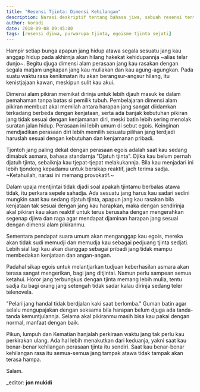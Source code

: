 ```yaml
---
title: "Resensi Tjinta: Dimensi Kehilangan"
description: Narasi deskriptif tentang bahasa jiwa, sebuah resensi tentang purwarupa tjinta
author: koradi
date: 2018-09-08 09:45:00
tags: [resensi djiwa, purwarupa tjinta, egoisme tjinta sejati]
---
```

Hampir setiap bunga apapun jang hidup atawa segala sesuatu jang kau anggap hidup pada akhirnja akan hilang hakekat kehidupannja ~alias telar dunjo~. Begitu djuga dimensi alam perasaan jang kau rasakan dengan segala matjam ungkapan jang kau muliakan dan kau agung-agungkan. Pada suatu waktu rasa kenikmatan itu akan berangsur-angsur hilang, itu kenistjajaan kawan, meskipun sulit kau akui.<!--more-->

Dimensi alam pikiran memikat dirinja untuk lebih djauh masuk ke dalam pemahaman tanpa batas si pemilik tubuh. Pembelajaran dimensi alam pikiran membuat akal memilah antara harapan jang sangat diidamkan terkadang berbeda dengan kenjataan, serta ada banjak kebutuhan pikiran jang tidak sesuai dengan kenjamanan diri, meski batin lebih sering menolak suratan jalan hidup. Perasaan ini lebih umum di sebut egois. Keinginan mendjadikan perasaan diri lebih memilih sesuatu pilihan jang terdjadi haruslah sesuai dengan kebutuhan dan kenjamanan pribadi.

Tjontoh jang paling dekat dengan perasaan egois adalah saat kau sedang dimabuk asmara, bahasa standarnja "Djatuh tjinta". Djika kau belum pernah djatuh tjinta, sebaiknja kau tjepat-tjepat melakukannja. Bila kau menjadari ini lebih tjondong kepadamu untuk bersikap reaktif, jach terima sadja. ~Ketahuilah, narasi ini memang provokatif.~

Dalam upaja mentjintai tidak djadi soal apakah tjintamu berbalas atawa tidak, itu perkara sepele sahadja. Ada sesuatu jang harus kau sadari sedini mungkin saat kau sedang djatuh tjinta, apapun jang kau rasakan bila kenjataan tak sesuai dengan jang kau harapkan, maka dengan sendirinja akal pikiran kau akan reaktif untuk terus berusaha dengan mengerahkan segenap djiwa dan raga agar mendapat djaminan harapan jang sesuai dengan dimensi alam pikiranmu.

Sementara pendapat suara umum akan menganggap kau egois, mereka akan tidak sudi memudji dan memudja kau sebagai pedjuang tjinta sedjati. Lebih sial lagi kau akan dianggap sebagai pribadi jang tidak mampu membedakan kenjataan dan angan-angan. 

Padahal sikap egois untuk melantjarkan tudjuan keberhasilan asmara akan terasa sangat mengerikan, bagi jang ditjintai. Namun perlu sampean semua ketahui. Horor jang terbungkus dengan tjinta memang lebih mulia, tentu sadja itu bagi orang jang setengah tidak sadar kalau dirinja sedang teler telenovela.

"Pelari jang handal tidak berdjalan kaki saat berlomba." Guman batin agar selalu mengupajakan dengan seksama bila harapan belum djuga ada tanda-tanda kemuntjulannja. Selama akal pikiranmu masih bisa kau pakai dengan normal, manfaat dengan baik.

Pikun, lumpuh dan Kematian hanjalah perkiraan waktu jang tak perlu kau perkirakan ulang. Ada hal lebih menakutkan dari keduanja, yakni saat kau benar-benar kehilangan perasaan tjinta itu sendiri. Saat kau benar-benar kehilangan rasa itu semua-semua jang tampak atawa tidak tampak akan terasa hampa.

Salam.

_editor: **jon mukidi**
